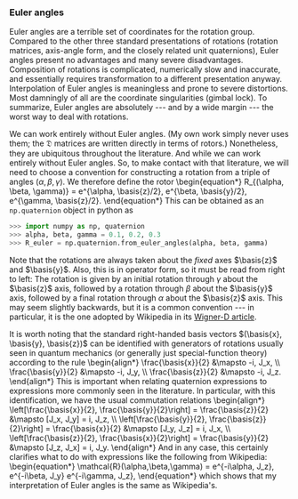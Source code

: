 ### Euler angles

Euler angles are a terrible set of coordinates for the rotation group.
Compared to the other three standard presentations of rotations
(rotation matrices, axis-angle form, and the closely related unit
quaternions), Euler angles present no advantages and many severe
disadvantages.  Composition of rotations is complicated, numerically
slow and inaccurate, and essentially requires transformation to a
different presentation anyway.  Interpolation of Euler angles is
meaningless and prone to severe distortions.  Most damningly of all
are the coordinate singularities (gimbal lock).  To summarize, Euler
angles are absolutely --- and by a wide margin --- the worst way to
deal with rotations.

We can work entirely without Euler angles.  (My own work simply never
uses them; the $\mathfrak{D}$ matrices are written directly in terms
of rotors.)  Nonetheless, they are ubiquitous throughout the
literature.  And while we can work entirely without Euler angles.  So,
to make contact with that literature, we will need to choose a
convention for constructing a rotation from a triple of angles
$(\alpha, \beta, \gamma)$.  We therefore define the rotor
\begin{equation\*}
  R\_{(\alpha, \beta, \gamma)} = e^{\alpha\, \basis{z}/2}\, e^{\beta\,
  \basis{y}/2}\, e^{\gamma\, \basis{z}/2}.
\end{equation\*}
This can be obtained as an `np.quaternion` object in python as

```python
>>> import numpy as np, quaternion
>>> alpha, beta, gamma = 0.1, 0.2, 0.3
>>> R_euler = np.quaternion.from_euler_angles(alpha, beta, gamma)
```

Note that the rotations are always taken about the *fixed* axes
$\basis{z}$ and $\basis{y}$.  Also, this is in operator form, so it
must be read from right to left: The rotation is given by an initial
rotation through $\gamma$ about the $\basis{z}$ axis, followed by a
rotation through $\beta$ about the $\basis{y}$ axis, followed by a
final rotation through $\alpha$ about the $\basis{z}$ axis.  This may
seem slightly backwards, but it is a common convention --- in
particular, it is the one adopted by Wikipedia in its
[Wigner-D article](https://en.wikipedia.org/wiki/Wigner_D-matrix#Definition_of_the_Wigner_D-matrix).

It is worth noting that the standard right-handed basis vectors
$(\basis{x}, \basis{y}, \basis{z})$ can be identified with generators
of rotations usually seen in quantum mechanics (or generally just
special-function theory) according to the rule
\begin{align\*}
  \frac{\basis{x}}{2} &\mapsto -i\, J\_x, \\\\
  \frac{\basis{y}}{2} &\mapsto -i\, J\_y, \\\\
  \frac{\basis{z}}{2} &\mapsto -i\, J\_z.
\end{align\*}
This is important when relating quaternion expressions to expressions
more commonly seen in the literature.  In particular, with this
identification, we have the usual commutation relations
\begin{align\*}
  \left[\frac{\basis{x}}{2}, \frac{\basis{y}}{2}\right] = \frac{\basis{z}}{2} &\mapsto
  [J\_x, J\_y] = i\, J\_z, \\\\
  \left[\frac{\basis{y}}{2}, \frac{\basis{z}}{2}\right] = \frac{\basis{x}}{2} &\mapsto
  [J\_y, J\_z] = i\, J\_x, \\\\
  \left[\frac{\basis{z}}{2}, \frac{\basis{x}}{2}\right] = \frac{\basis{y}}{2} &\mapsto
  [J\_z, J\_x] = i\, J\_y.
\end{align\*}
And in any case, this certainly clarifies what to do with expressions
like the following from Wikipedia:
\begin{equation\*}
  \mathcal{R}(\alpha,\beta,\gamma) = e^{-i\alpha\, J\_z}\,
  e^{-i\beta\, J\_y} e^{-i\gamma\, J\_z},
\end{equation\*}
which shows that my interpretation of Euler angles is the same as
Wikipedia's.
